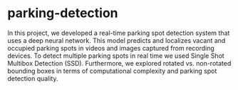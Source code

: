 # parking-detection
In this project, we developed a real-time parking spot detection system that uses a deep neural network. This model predicts and localizes vacant and occupied parking spots in videos and images captured from recording devices. To detect multiple parking spots in real time we used Single Shot Multibox Detection (SSD). Furthermore, we explored rotated vs. non-rotated bounding boxes in terms of computational complexity and parking spot detection quality.
